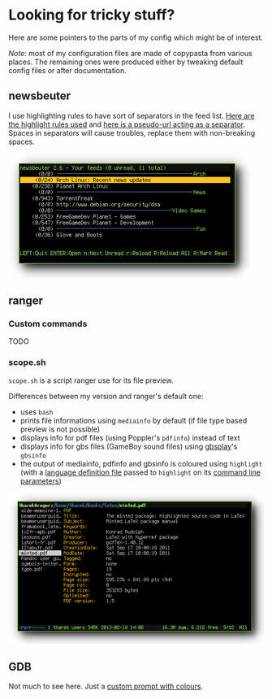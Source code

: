 Looking for tricky stuff?
=========================

Here are some pointers to the parts of my config which might be of interest.

*Note*: most of my configuration files are made of copypasta from various
places. The remaining ones were produced either by tweaking default config
files or after documentation.

newsbeuter
----------

I use highlighting rules to have sort of separators in the feed list.
[Here are the highlight rules used][news_rules] and
[here is a pseudo-url acting as a separator][news_url].
Spaces in separators will cause troubles, replace them with non-breaking
spaces.

![newsbeuter screen capture][news_screen]

ranger
------

### Custom commands

TODO

### scope.sh

`scope.sh` is a script ranger use for its file preview.

Differences between my version and ranger's default one:
 * uses `bash`
 * prints file informations using `mediainfo` by default (if file type based preview is not possible)
 * displays info for pdf files (using Poppler's `pdfinfo`) instead of text
 * displays info for gbs files (GameBoy sound files) using [gbsplay]'s `gbsinfo`
 * the output of mediainfo, pdfinfo and gbsinfo is coloured using `highlight` (with a [language definition file][highlight_langdef] passed to `highlight` on its [command line parameters][highlight_invocation])

![ranger screen capture][ranger_screen]

GDB
---

Not much to see here.
Just a [custom prompt with colours][gdb_prompt].

[gdb_prompt]: gdb/gdbinit#L2
[news_rules]: newsbeuter/config#L34
[news_url]: newsbeuter/urls#L2
[highlight_langdef]: highlight/langDefs/mediainfo.lang
[highlight_invocation]: ranger/scope.sh#L23

[news_screen]: _readme_pics_/newsbeuter.png
[ranger_screen]: _readme_pics_/ranger_pdfinfo.png

[gbsplay]: http://gbsplay.berlios.de/
